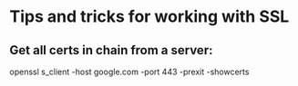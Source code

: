 # Tips and tricks for working with SSL

## Get all certs in chain from a server:
openssl s_client -host google.com -port 443 -prexit -showcerts
